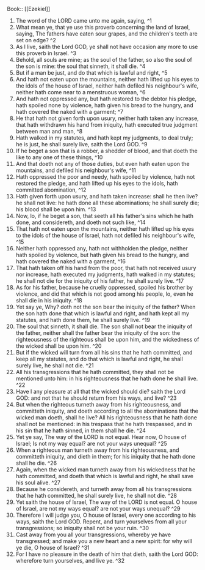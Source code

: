  Book:: [[Ezekiel]]
 1. The word of the LORD came unto me again, saying, ^1
 2. What mean ye, that ye use this proverb concerning the land of Israel, saying, The fathers have eaten sour grapes, and the children's teeth are set on edge? ^2
 3. As I live, saith the Lord GOD, ye shall not have occasion any more to use this proverb in Israel. ^3
 4. Behold, all souls are mine; as the soul of the father, so also the soul of the son is mine: the soul that sinneth, it shall die. ^4
 5. But if a man be just, and do that which is lawful and right, ^5
 6. And hath not eaten upon the mountains, neither hath lifted up his eyes to the idols of the house of Israel, neither hath defiled his neighbour's wife, neither hath come near to a menstruous woman, ^6
 7. And hath not oppressed any, but hath restored to the debtor his pledge, hath spoiled none by violence, hath given his bread to the hungry, and hath covered the naked with a garment; ^7
 8. He that hath not given forth upon usury, neither hath taken any increase, that hath withdrawn his hand from iniquity, hath executed true judgment between man and man, ^8
 9. Hath walked in my statutes, and hath kept my judgments, to deal truly; he is just, he shall surely live, saith the Lord GOD. ^9
 10. If he beget a son that is a robber, a shedder of blood, and that doeth the like to any one of these things, ^10
 11. And that doeth not any of those duties, but even hath eaten upon the mountains, and defiled his neighbour's wife, ^11
 12. Hath oppressed the poor and needy, hath spoiled by violence, hath not restored the pledge, and hath lifted up his eyes to the idols, hath committed abomination, ^12
 13. Hath given forth upon usury, and hath taken increase: shall he then live? he shall not live: he hath done all these abominations; he shall surely die; his blood shall be upon him. ^13
 14. Now, lo, if he beget a son, that seeth all his father's sins which he hath done, and considereth, and doeth not such like, ^14
 15. That hath not eaten upon the mountains, neither hath lifted up his eyes to the idols of the house of Israel, hath not defiled his neighbour's wife, ^15
 16. Neither hath oppressed any, hath not withholden the pledge, neither hath spoiled by violence, but hath given his bread to the hungry, and hath covered the naked with a garment, ^16
 17. That hath taken off his hand from the poor, that hath not received usury nor increase, hath executed my judgments, hath walked in my statutes; he shall not die for the iniquity of his father, he shall surely live. ^17
 18. As for his father, because he cruelly oppressed, spoiled his brother by violence, and did that which is not good among his people, lo, even he shall die in his iniquity. ^18
 19. Yet say ye, Why? doth not the son bear the iniquity of the father? When the son hath done that which is lawful and right, and hath kept all my statutes, and hath done them, he shall surely live. ^19
 20. The soul that sinneth, it shall die. The son shall not bear the iniquity of the father, neither shall the father bear the iniquity of the son: the righteousness of the righteous shall be upon him, and the wickedness of the wicked shall be upon him. ^20
 21. But if the wicked will turn from all his sins that he hath committed, and keep all my statutes, and do that which is lawful and right, he shall surely live, he shall not die. ^21
 22. All his transgressions that he hath committed, they shall not be mentioned unto him: in his righteousness that he hath done he shall live. ^22
 23. Have I any pleasure at all that the wicked should die? saith the Lord GOD: and not that he should return from his ways, and live? ^23
 24. But when the righteous turneth away from his righteousness, and committeth iniquity, and doeth according to all the abominations that the wicked man doeth, shall he live? All his righteousness that he hath done shall not be mentioned: in his trespass that he hath trespassed, and in his sin that he hath sinned, in them shall he die. ^24
 25. Yet ye say, The way of the LORD is not equal. Hear now, O house of Israel; Is not my way equal? are not your ways unequal? ^25
 26. When a righteous man turneth away from his righteousness, and committeth iniquity, and dieth in them; for his iniquity that he hath done shall he die. ^26
 27. Again, when the wicked man turneth away from his wickedness that he hath committed, and doeth that which is lawful and right, he shall save his soul alive. ^27
 28. Because he considereth, and turneth away from all his transgressions that he hath committed, he shall surely live, he shall not die. ^28
 29. Yet saith the house of Israel, The way of the LORD is not equal. O house of Israel, are not my ways equal? are not your ways unequal? ^29
 30. Therefore I will judge you, O house of Israel, every one according to his ways, saith the Lord GOD. Repent, and turn yourselves from all your transgressions; so iniquity shall not be your ruin. ^30
 31. Cast away from you all your transgressions, whereby ye have transgressed; and make you a new heart and a new spirit: for why will ye die, O house of Israel? ^31
 32. For I have no pleasure in the death of him that dieth, saith the Lord GOD: wherefore turn yourselves, and live ye. ^32
